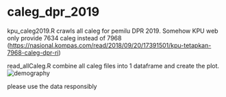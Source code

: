 # caleg_dpr_2019

kpu_caleg2019.R crawls all caleg for pemilu DPR 2019. Somehow KPU web only provide 7634 caleg instead of 7968 (https://nasional.kompas.com/read/2018/09/20/17391501/kpu-tetapkan-7968-caleg-dpr-ri)

read_allCaleg.R combine all caleg files into 1 dataframe and create the plot.
![demography](https://github.com/seuriously/caleg_dpr_2019/raw/master/simple_plot_caleg_dpr.png)

please use the data responsibly
